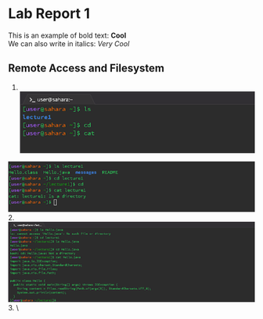# Lab Report 1 
This is an example of bold text: **Cool**\
We can also write in italics:  _Very Cool_ 
## Remote Access and Filesystem
1. \
![Image](https://github.com/rickrodness/cse15l-lab-reports/blob/main/CS15L_1.png)

![Image](https://github.com/rickrodness/cse15l-lab-reports/blob/main/CS15L_2.png)
2. \
![Image](https://github.com/rickrodness/cse15l-lab-reports/blob/main/CS15L_3.png)
3. \


   
